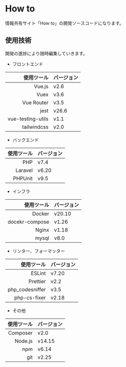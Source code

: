 # How to

情報共有サイト「How to」の開発ソースコードになります。

## 使用技術

開発の進捗により随時編集していきます。

- フロントエンド

| 使用ツール         | バージョン  
| ----------------: | ---------- |
| Vue.js            | v2.6       |
| Vuex              | v3.6       |
| Vue Router        | v3.5       |
| jest              | v26.6      |
| vue-testing-utils | v1.1       |
| tailwindcss       | v2.0       |

- バックエンド

| 使用ツール | バージョン |
| ---------: | ---------- |
| PHP        | v7.4       |
| Laravel    | v6.20      |
| PHPUnit    | v9.5       |

- インフラ

| 使用ツール     | バージョン |
| -------------: | ---------- |
| Docker         | v20.10     |
| docekr-compose | v1.26      |
| Nginx          | v1.18      |
| mysql          | v8.0       |

- リンター、フォーマッター

| 使用ツール      | バージョン |
| --------------: | ---------- |
| ESLint          | v7.20      |
| Prettier        | v2.2       |
| php_codesniffer | v3.5       |
| php-cs-fixer    | v2.18      |

- その他

| 使用ツール | バージョン |
| ---------: | ---------- |
| Composer   | v2.0       |
| Node.js    | v14.15     |
| npm        | v6.14      |
| git        | v2.25      |
